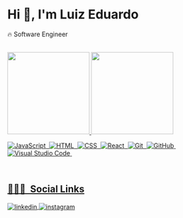 <h1 align="left">Hi 👋, I'm Luiz Eduardo</h1>

🔥 Software Engineer<br>

<br>

<div align="left">
  <a href="https://github.com/Eduardo-Vitesse">
  <img height="185em" src="https://github-readme-stats.vercel.app/api?username=Eduardo-Vitesse&show_icons=true&theme=outrun&include_all_commits=true&count_private=true"/>
  <img height="185em" src="https://github-readme-stats.vercel.app/api/top-langs/?username=Eduardo-Vitesse&layout=compact&langs_count=7&theme=outrun"/>
</div>
  
![JavaScript](https://img.shields.io/badge/-JavaScript-f0db4f?style=for-the-badge)&nbsp;
![HTML](https://img.shields.io/badge/-HTML-e34f26?style=for-the-badge)&nbsp;
![CSS](https://img.shields.io/badge/-CSS-1471b6?style=for-the-badge)&nbsp;
![React](https://img.shields.io/badge/-React-62dafb?style=for-the-badge)&nbsp;
![Git](https://img.shields.io/badge/-Git-f34f28?style=for-the-badge)&nbsp;
![GitHub](https://img.shields.io/badge/-GitHub-100e0f?style=for-the-badge)&nbsp;
![Visual Studio Code](https://img.shields.io/badge/-Visual%20Studio%20Code-0065a9?style=for-the-badge)&nbsp;


<br>

## 🧑🏾‍🦱 &nbsp;Social Links

<a href="https://www.linkedin.com/in/luizeduardofsilva/" target="_blank">
  <img align="center" src="https://img.shields.io/badge/Luiz Eduardo F. Silva-141338?style=for-the-badge&logo=linkedin&logoColor=white" alt="linkedin"/>
</a>
<a href="https://www.instagram.com/luiz.eduardo.fs/" target="_blank">
 <img align="center" src="https://img.shields.io/badge/luiz.eduardo.fs-141338?style=for-the-badge&logo=instagram&logoColor=white" alt="instagram"/>
</a>
